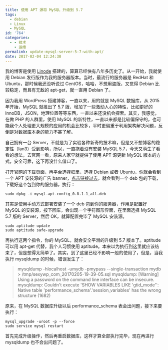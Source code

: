 ```yaml
---
title: 使用 APT 源将 MySQL 升级到 5.7
tags:
  - debian
  - Linux
  - MySQL
id: '764'
categories:
  - - 技术
    - 运维
permalink: update-mysql-server-5-7-with-apt/
date: 2017-02-04 12:24:30
---
```


我的博客是使用 [Linode](https://www.linode.com/?r=f268347f24b5221e45c9a1048cb8b8db0f0c241a) 搭建的，算算已经快有八年多历史了。从一开始，我就使用 Debian 发行版作为我的服务器版本。当时，最流行的服务器是 RedHat 和 Ubuntu，那时候我还没听说过 CentOS，哈哈，不想用盗版，又觉得 Debian 比较稳定，而且有无敌的 apt-get，就一直用 Debian 了。
<!-- more -->
因为我用 WordPress 搭建博客，一直以来，用的就是 MySQL 数据库，从 2015 年开始，MySQL 就推出了 5.7 版，增加了一些激动人心的特性，比如更好的 InnoDB，JSON，地理位置等等东西，一直以来还没机会探索。其实，我感觉，在做 PHP 的人群里，使用 MySQL 的新特性，一直以来都是比较偏保守的，也可能我个人处理更大规模的应用的机会比较多，平时更偏重于利用架构解决问题，反倒是对数据库本身的能力不甚了解。

自己拥有一台 Server，不就是为了实验各种新奇的技术嘛，但是又不想博客的稳定性（lan3）受到影响，所以，一直拖着没有安装 MySQL 5.7，今天又萌生了看看的想法，去官网一看，原来人家早就提供了使用 APT 源更新 MySQL 版本的方式，安全可靠，这下再没什么借口了。

打开官网的下载页面，再平台选择框里，选择 Debian 或者 Ubuntu，你就会看到一个 APT 安装源的广告 banner，[点击链接过去](https://dev.mysql.com/downloads/repo/apt/)，就会看到一个 deb 包的下载，下载好这个包到你的服务器，执行：

```shell
sudo dpkg -i mysql-apt-config_0.8.1-1_all.deb

```

其实是使用手动方式部署安装了一个 deb 包到你的服务器，作用是配置好 MySQL 的安装源，按下回车，会出现一个字符图形界面，在里面选择 MySQL 5.7 版的 Server，然后 OK，就算配置完毕了 MySQL 安装源。

```shell
sudo aptitude update
sudo aptitude safe-upgrade

```

再执行这两个指令，你的 MySQL，就会安全平滑的升级到 5.7 版本了。aptitude 可以用 apt-get 代替，我个人习惯使用 aptitude。本来以为执行到这里就应该结束了，但是想得太简单了。其实，到了这里已经不影响一般的使用了，但是，当我执行 mysqldump 的时候，错误发生了：

> mysqldump -hlocalhost -umydb -pmypass --single-transaction mydb > /tmp/sexywp_com_20170205-19-39-05.sql
> mysqldump: [Warning] Using a password on the command line interface can be insecure.
> mysqldump: Couldn't execute 'SHOW VARIABLES LIKE 'gtid\_mode'': Native table 'performance_schema'.'session_variables' has the wrong structure (1682)

原来，在 MySQL 数据库升级以后 performance_schema 表会出问题，接下来要执行：

```shell
mysql_upgrade -uroot -p --force
sudo service mysql restart

```

首先完成升级操作，然后再重启数据库，这样才算全部执行完毕，现在再进行 mysqldump 也不会出问题了。
